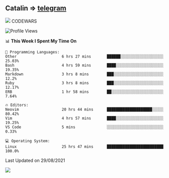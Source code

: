 ## Catalin => [telegram](https://t.me/catalinhimself) 
![](https://www.codewars.com/users/Catalinhimself/badges/micro) CODEWARS
<!--
![](https://github.com/Catalinhimself/Catalinhimself/blob/main/Sakura_Nene_CPP.jpg)
-->
<!--START_SECTION:waka-->
![Profile Views](http://img.shields.io/badge/Profile%20Views-10-blue)

📊 **This Week I Spent My Time On** 

```text
💬 Programming Languages: 
Other                    6 hrs 27 mins       ██████░░░░░░░░░░░░░░░░░░░   25.03% 
Bash                     4 hrs 59 mins       ████░░░░░░░░░░░░░░░░░░░░░   19.35% 
Markdown                 3 hrs 8 mins        ███░░░░░░░░░░░░░░░░░░░░░░   12.2% 
Ruby                     3 hrs 8 mins        ███░░░░░░░░░░░░░░░░░░░░░░   12.17% 
ERB                      1 hr 58 mins        ██░░░░░░░░░░░░░░░░░░░░░░░   7.64%

🔥 Editors: 
Neovim                   20 hrs 44 mins      ████████████████████░░░░░   80.42% 
Vim                      4 hrs 57 mins       ████░░░░░░░░░░░░░░░░░░░░░   19.25% 
VS Code                  5 mins              ░░░░░░░░░░░░░░░░░░░░░░░░░   0.33%

💻 Operating System: 
Linux                    25 hrs 47 mins      █████████████████████████   100.0%

```


 Last Updated on 29/08/2021
<!--END_SECTION:waka-->

![](https://github-readme-stats.vercel.app/api/wakatime?username=catalinhimself&theme=calm)

  


